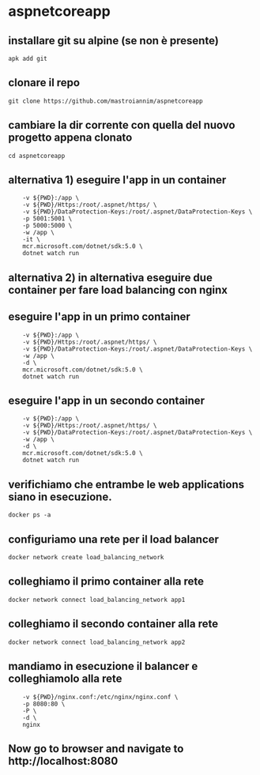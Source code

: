 # aspnetcoreapp

## installare git su alpine (se non è presente)
`apk add git`
## clonare il repo
`git clone https://github.com/mastroiannim/aspnetcoreapp`
## cambiare la dir corrente con quella del nuovo progetto appena clonato
`cd aspnetcoreapp`
## alternativa 1) eseguire l'app in un container
```docker container run --name app1 --rm \
	-v ${PWD}:/app \
	-v ${PWD}/Https:/root/.aspnet/https/ \
	-v ${PWD}/DataProtection-Keys:/root/.aspnet/DataProtection-Keys \
	-p 5001:5001 \
	-p 5000:5000 \
	-w /app \
	-it \
	mcr.microsoft.com/dotnet/sdk:5.0 \
	dotnet watch run
```
## alternativa 2) in alternativa eseguire due container per fare load balancing con nginx

## eseguire l'app in un primo container
```docker container run --name app1 --rm \
	-v ${PWD}:/app \
	-v ${PWD}/Https:/root/.aspnet/https/ \
	-v ${PWD}/DataProtection-Keys:/root/.aspnet/DataProtection-Keys \
	-w /app \
	-d \
	mcr.microsoft.com/dotnet/sdk:5.0 \
	dotnet watch run 
```

## eseguire l'app in un secondo container
```docker container run --name app2 --rm \
	-v ${PWD}:/app \
	-v ${PWD}/Https:/root/.aspnet/https/ \
	-v ${PWD}/DataProtection-Keys:/root/.aspnet/DataProtection-Keys \
	-w /app \
	-d \
	mcr.microsoft.com/dotnet/sdk:5.0 \
	dotnet watch run 
```

## verifichiamo che entrambe le web applications siano in esecuzione. 
`docker ps -a`

## configuriamo una rete per il load balancer
`docker network create load_balancing_network`

## colleghiamo il primo container alla rete
`docker network connect load_balancing_network app1`

## colleghiamo il secondo container alla rete
`docker network connect load_balancing_network app2`

## mandiamo in esecuzione il balancer e colleghiamolo alla rete
```docker run --name nginx --net load_balancing_network 
	-v ${PWD}/nginx.conf:/etc/nginx/nginx.conf \
	-p 8080:80 \
	-P \
	-d \
	nginx 
```

## Now go to browser and navigate to http://localhost:8080





